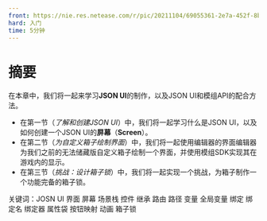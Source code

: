 ```yaml
---
front: https://nie.res.netease.com/r/pic/20211104/69055361-2e7a-452f-8b1a-f23e1262a03a.jpg
hard: 入门
time: 5分钟
---
```


# 摘要

在本章中，我们将一起来学习**JSON UI**的制作，以及JSON UI和模组API的配合方法。

- 在第一节（*了解和创建JSON UI*）中，我们将一起学习什么是JSON UI，以及如何创建一个JSON UI的**屏幕**（**Screen**）。
- 在第二节（*为自定义箱子绘制界面*）中，我们将一起使用编辑器的界面编辑器为我们之前的无法储藏版自定义箱子绘制一个界面，并使用模组SDK实现其在游戏内的显示。
- 在第三节（*挑战：设计箱子锁*）中，我们将一起实现一个挑战，为箱子制作一个功能完备的箱子锁。

关键词：JOSN UI 界面 屏幕 场景栈 控件 继承 路由 路径 变量 全局变量 绑定 绑定名 绑定器 属性袋 按钮映射 动画 箱子锁